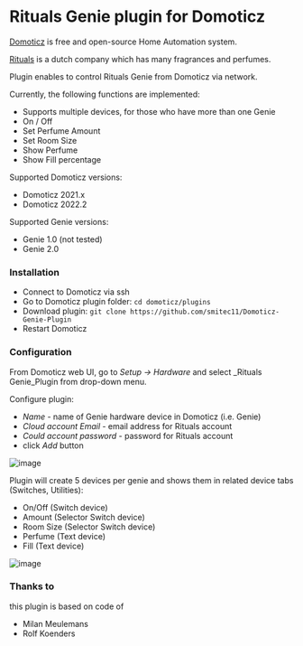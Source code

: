 # Rituals Genie plugin for Domoticz

[Domoticz](https://www.domoticz.com) is free and open-source Home Automation system.

[Rituals](https://rituals.com) is a dutch company which has many fragrances and perfumes.

Plugin enables to control Rituals Genie from Domoticz via network. 

Currently, the following functions are implemented:

- Supports multiple devices, for those who have more than one Genie
- On / Off
- Set Perfume Amount
- Set Room Size
- Show Perfume
- Show Fill percentage

Supported Domoticz versions:

- Domoticz 2021.x
- Domoticz 2022.2

Supported Genie versions:
- Genie 1.0 (not tested)
- Genie 2.0

### Installation

- Connect to Domoticz via ssh 
- Go to Domoticz plugin folder: `cd domoticz/plugins`
- Download plugin: 
`git clone https://github.com/smitec11/Domoticz-Genie-Plugin`
- Restart Domoticz

### Configuration

From Domoticz web UI, go to _Setup -> Hardware_ and select _Rituals Genie_Plugin from drop-down menu.

Configure plugin:

- _Name_ - name of Genie hardware device in Domoticz (i.e. Genie)
- _Cloud account Email_ - email address for Rituals account
- _Could account password_ - password for Rituals account
- click _Add_ button

![image](https://user-images.githubusercontent.com/53621277/203342700-c2a6a488-e48c-4f96-9ad2-c938f7fed74c.png)

Plugin will create 5 devices per genie and shows them in related device tabs (Switches, Utilities):

- On/Off (Switch device)
- Amount (Selector Switch device)
- Room Size (Selector Switch device)
- Perfume (Text device)
- Fill (Text device)

![image](https://user-images.githubusercontent.com/53621277/203342924-d119db5a-4df3-401a-9618-363bc31483ce.png)

### Thanks to
this plugin is based on code of 
- Milan Meulemans
- Rolf Koenders

